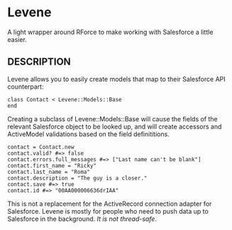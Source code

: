 # Levene

A light wrapper around RForce to make working with Salesforce a little
easier.

## DESCRIPTION

Levene allows you to easily create models that map to their Salesforce
API counterpart:

    class Contact < Levene::Models::Base
    end

Creating a subclass of Levene::Models::Base will cause the fields of the
relevant Salesforce object to be looked up, and will create accessors
and ActiveModel validations based on the field definititions.

    contact = Contact.new
    contact.valid? #=> false
    contact.errors.full_messages #=> ["Last name can't be blank"] 
    contact.first_name = "Ricky"
    contact.last_name = "Roma"
    contact.description = "The guy is a closer."
    contact.save #=> true
    contact.id #=> "00AA000006636drIAA"


This is not a replacement for the ActiveRecord connection adapter for
Salesforce. Levene is mostly for people who need to push data up to 
Salesforce in the background. *It is not thread-safe*.
